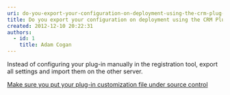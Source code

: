 ```yaml
---
uri: do-you-export-your-configuration-on-deployment-using-the-crm-plug-in-registration-tool
title: Do you export your configuration on deployment using the CRM Plug-in Registration Tool?
created: 2012-12-10 20:22:31
authors:
  - id: 1
    title: Adam Cogan
---
```





<span class='intro'> <p>
          Instead of configuring your plug-in manually in the registration tool, export all
          settings and import them on the other server.
        <br></p>
         </span>

<p> 
   <a href="/_layouts/15/FIXUPREDIRECT.ASPX?WebId=3dfc0e07-e23a-4cbb-aac2-e778b71166a2&amp;TermSetId=07da3ddf-0924-4cd2-a6d4-a4809ae20160&amp;TermId=a396af94-631e-4e0d-99a0-4be028e58824">Make sure you put your plug-in customization file under source ​control</a> </p>


